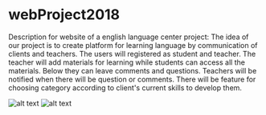 # webProject2018
Description for website of a english language center project:
The idea of our project is to create platform for learning language by communication of clients and teachers. The users will registered as student and teacher. The teacher will add materials for learning while students can access all the materials. Below they can leave comments and questions. Teachers will be notified when there will be question or comments. There will be feature for choosing category according to client's current skills to develop them.

![alt text](https://github.com/zhaziraumirkalykova/webProject2018/blob/master/info/sample.png )
![alt text](https://github.com/zhaziraumirkalykova/webProject2018/blob/master/info/uml.jpg )
